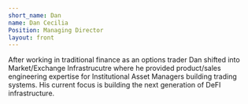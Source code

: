 ```yaml
---
short_name: Dan
name: Dan Cecilia
Position: Managing Director 
layout: front
---
```

After working in traditional finance as an options trader Dan shifted into Market/Exchange Infrastrucutre where he provided product/sales engineering expertise for Institutional Asset Managers building trading systems. His current focus is building the next generation of DeFI infrastructure. 
